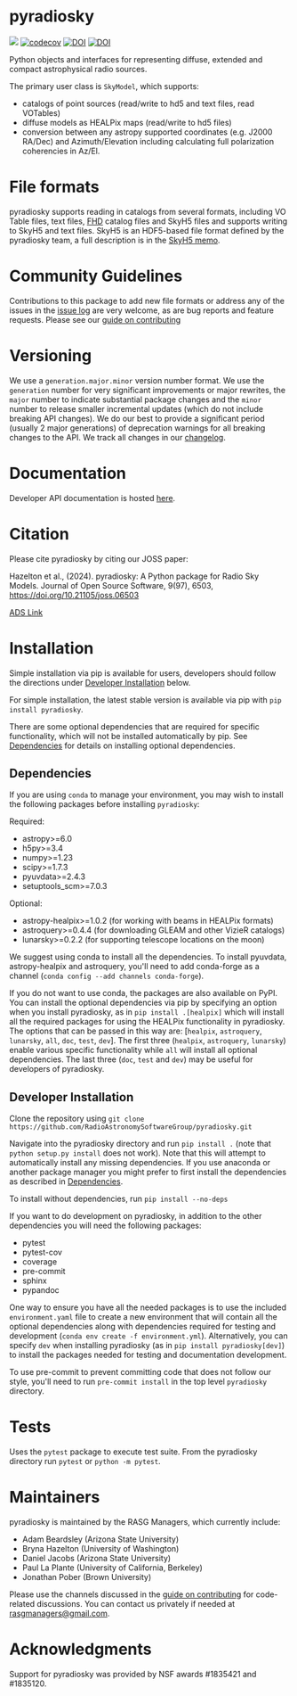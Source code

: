 # pyradiosky
![](https://github.com/RadioAstronomySoftwareGroup/pyradiosky/workflows/Tests/badge.svg?branch=main)
[![codecov](https://codecov.io/gh/RadioAstronomySoftwareGroup/pyradiosky/branch/main/graph/badge.svg)](https://codecov.io/gh/RadioAstronomySoftwareGroup/pyradiosky)
[![DOI](https://joss.theoj.org/papers/10.21105/joss.06503/status.svg)](https://doi.org/10.21105/joss.06503)
[![DOI](https://zenodo.org/badge/DOI/10.5281/zenodo.11187469.svg)](https://doi.org/10.5281/zenodo.11187469)

Python objects and interfaces for representing diffuse, extended and compact
astrophysical radio sources.

The primary user class is `SkyModel`, which supports:

  - catalogs of point sources (read/write to hd5 and text files, read VOTables)
  - diffuse models as HEALPix maps (read/write to hd5 files)
  - conversion between any astropy supported coordinates (e.g. J2000 RA/Dec) and
  Azimuth/Elevation including calculating full polarization coherencies in Az/El.

# File formats

pyradiosky supports reading in catalogs from several formats, including VO Table files,
text files, [FHD](https://github.com/EoRImaging/FHD) catalog files and SkyH5 files and
supports writing to SkyH5 and text files. SkyH5 is an HDF5-based file format defined by
the pyradiosky team, a full description is in the [SkyH5 memo](docs/references/skyh5_memo.pdf).

# Community Guidelines
Contributions to this package to add new file formats or address any of the
issues in the [issue log](https://github.com/RadioAstronomySoftwareGroup/pyradiosky/issues)
are very welcome, as are bug reports and feature requests.
Please see our [guide on contributing](.github/CONTRIBUTING.md)

# Versioning
We use a `generation.major.minor` version number format. We use the `generation`
number for very significant improvements or major rewrites, the `major` number
to indicate substantial package changes and the `minor` number to release smaller
incremental updates (which do not include breaking API changes). We do our best
to provide a significant period (usually 2 major generations) of deprecation
warnings for all breaking changes to the API.
We track all changes in our [changelog](https://github.com/RadioAstronomySoftwareGroup/pyradiosky/blob/main/CHANGELOG.md).

# Documentation
Developer API documentation is hosted [here](https://pyradiosky.readthedocs.io/en/latest/).

# Citation
Please cite pyradiosky by citing our JOSS paper:

Hazelton et al., (2024). pyradiosky: A Python package for Radio Sky Models.
Journal of Open Source Software, 9(97), 6503, https://doi.org/10.21105/joss.06503

[ADS Link](https://ui.adsabs.harvard.edu/abs/2024JOSS....9.6503H)

# Installation
Simple installation via pip is available for users, developers should follow
the directions under [Developer Installation](#developer-installation) below.

For simple installation, the latest stable version is available via pip with
`pip install pyradiosky`.

There are some optional dependencies that are required for specific functionality,
which will not be installed automatically by pip.
See [Dependencies](#dependencies) for details on installing optional dependencies.

## Dependencies

If you are using `conda` to manage your environment, you may wish to install the
following packages before installing `pyradiosky`:

Required:

* astropy>=6.0
* h5py>=3.4
* numpy>=1.23
* scipy>=1.7.3
* pyuvdata>=2.4.3
* setuptools_scm>=7.0.3

Optional:

* astropy-healpix>=1.0.2 (for working with beams in HEALPix formats)
* astroquery>=0.4.4 (for downloading GLEAM and other VizieR catalogs)
* lunarsky>=0.2.2 (for supporting telescope locations on the moon)

We suggest using conda to install all the dependencies. To install
pyuvdata, astropy-healpix and astroquery, you'll need to add conda-forge as a channel
(```conda config --add channels conda-forge```).

If you do not want to use conda, the packages are also available on PyPI.
You can install the optional dependencies via pip by specifying an option
when you install pyradiosky, as in ```pip install .[healpix]```
which will install all the required packages for using the HEALPix functionality
in pyradiosky. The options that can be passed in this way are:
[`healpix`, `astroquery`, `lunarsky`, `all`, `doc`, `test`, `dev`].
The first three (`healpix`,  `astroquery`, `lunarsky`) enable various specific
functionality while `all` will install all optional dependencies.
The last three (`doc`, `test` and `dev`) may be useful for developers of pyradiosky.

## Developer Installation
Clone the repository using
```git clone https://github.com/RadioAstronomySoftwareGroup/pyradiosky.git```

Navigate into the pyradiosky directory and run `pip install .`
(note that `python setup.py install` does not work).
Note that this will attempt to automatically install any missing dependencies.
If you use anaconda or another package manager you might prefer to first install
the dependencies as described in [Dependencies](#dependencies).

To install without dependencies, run `pip install --no-deps`

If you want to do development on pyradiosky, in addition to the other dependencies
you will need the following packages:

* pytest
* pytest-cov
* coverage
* pre-commit
* sphinx
* pypandoc

One way to ensure you have all the needed packages is to use the included
`environment.yaml` file to create a new environment that will
contain all the optional dependencies along with dependencies required for
testing and development (```conda env create -f environment.yml```).
Alternatively, you can specify `dev` when installing pyradiosky
(as in `pip install pyradiosky[dev]`) to install the packages needed for testing
and documentation development.

To use pre-commit to prevent committing code that does not follow our style,
you'll need to run `pre-commit install` in the top level `pyradiosky` directory.

# Tests
Uses the `pytest` package to execute test suite.
From the pyradiosky directory run ```pytest``` or ```python -m pytest```.

# Maintainers
pyradiosky is maintained by the RASG Managers, which currently include:

 - Adam Beardsley (Arizona State University)
 - Bryna Hazelton (University of Washington)
 - Daniel Jacobs (Arizona State University)
 - Paul La Plante (University of California, Berkeley)
 - Jonathan Pober (Brown University)

Please use the channels discussed in the [guide on contributing](.github/CONTRIBUTING.md)
for code-related discussions. You can contact us privately if needed at
[rasgmanagers@gmail.com](mailto:rasgmanagers@gmail.com).

# Acknowledgments
Support for pyradiosky was provided by NSF awards #1835421 and #1835120.
